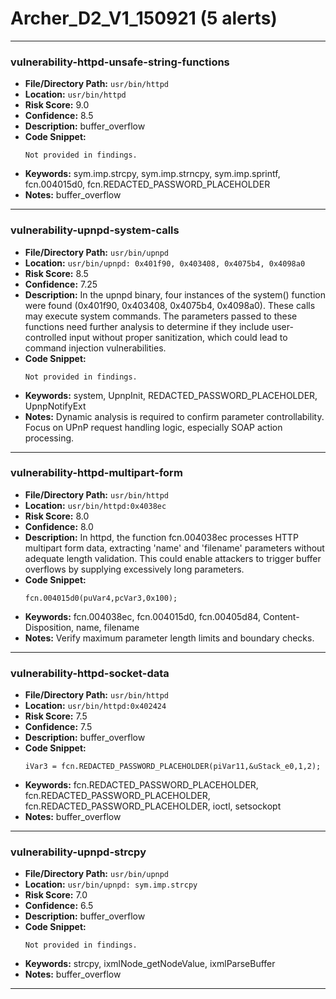 # Archer_D2_V1_150921 (5 alerts)

---

### vulnerability-httpd-unsafe-string-functions

- **File/Directory Path:** `usr/bin/httpd`
- **Location:** `usr/bin/httpd`
- **Risk Score:** 9.0
- **Confidence:** 8.5
- **Description:** buffer_overflow
- **Code Snippet:**
  ```
  Not provided in findings.
  ```
- **Keywords:** sym.imp.strcpy, sym.imp.strncpy, sym.imp.sprintf, fcn.004015d0, fcn.REDACTED_PASSWORD_PLACEHOLDER
- **Notes:** buffer_overflow

---
### vulnerability-upnpd-system-calls

- **File/Directory Path:** `usr/bin/upnpd`
- **Location:** `usr/bin/upnpd: 0x401f90, 0x403408, 0x4075b4, 0x4098a0`
- **Risk Score:** 8.5
- **Confidence:** 7.25
- **Description:** In the upnpd binary, four instances of the system() function were found (0x401f90, 0x403408, 0x4075b4, 0x4098a0). These calls may execute system commands. The parameters passed to these functions need further analysis to determine if they include user-controlled input without proper sanitization, which could lead to command injection vulnerabilities.
- **Code Snippet:**
  ```
  Not provided in findings.
  ```
- **Keywords:** system, UpnpInit, REDACTED_PASSWORD_PLACEHOLDER, UpnpNotifyExt
- **Notes:** Dynamic analysis is required to confirm parameter controllability. Focus on UPnP request handling logic, especially SOAP action processing.

---
### vulnerability-httpd-multipart-form

- **File/Directory Path:** `usr/bin/httpd`
- **Location:** `usr/bin/httpd:0x4038ec`
- **Risk Score:** 8.0
- **Confidence:** 8.0
- **Description:** In httpd, the function fcn.004038ec processes HTTP multipart form data, extracting 'name' and 'filename' parameters without adequate length validation. This could enable attackers to trigger buffer overflows by supplying excessively long parameters.
- **Code Snippet:**
  ```
  fcn.004015d0(puVar4,pcVar3,0x100);
  ```
- **Keywords:** fcn.004038ec, fcn.004015d0, fcn.00405d84, Content-Disposition, name, filename
- **Notes:** Verify maximum parameter length limits and boundary checks.

---
### vulnerability-httpd-socket-data

- **File/Directory Path:** `usr/bin/httpd`
- **Location:** `usr/bin/httpd:0x402424`
- **Risk Score:** 7.5
- **Confidence:** 7.5
- **Description:** buffer_overflow
- **Code Snippet:**
  ```
  iVar3 = fcn.REDACTED_PASSWORD_PLACEHOLDER(piVar11,&uStack_e0,1,2);
  ```
- **Keywords:** fcn.REDACTED_PASSWORD_PLACEHOLDER, fcn.REDACTED_PASSWORD_PLACEHOLDER, fcn.REDACTED_PASSWORD_PLACEHOLDER, ioctl, setsockopt
- **Notes:** buffer_overflow

---
### vulnerability-upnpd-strcpy

- **File/Directory Path:** `usr/bin/upnpd`
- **Location:** `usr/bin/upnpd: sym.imp.strcpy`
- **Risk Score:** 7.0
- **Confidence:** 6.5
- **Description:** buffer_overflow
- **Code Snippet:**
  ```
  Not provided in findings.
  ```
- **Keywords:** strcpy, ixmlNode_getNodeValue, ixmlParseBuffer
- **Notes:** buffer_overflow

---
